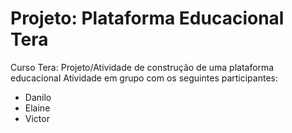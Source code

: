 # Projeto: Plataforma Educacional Tera
 Curso Tera: Projeto/Atividade de construção de uma plataforma educacional 
 Atividade em grupo com os seguintes participantes:
 - Danilo
 - Elaine 
 - Victor
